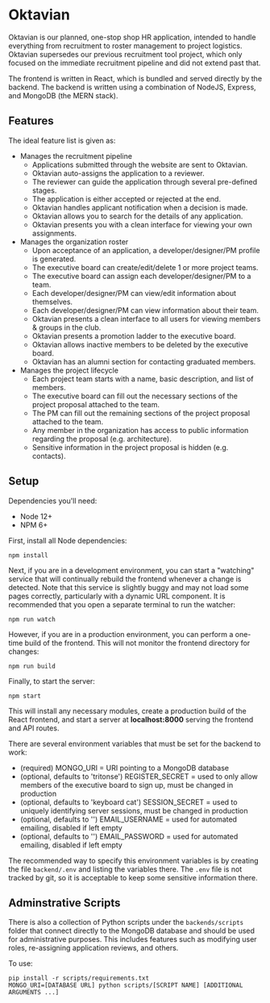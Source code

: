 # Oktavian

Oktavian is our planned, one-stop shop HR application, intended to handle everything from 
recruitment to roster management to project logistics. Oktavian supersedes our previous
recruitment tool project, which only focused on the immediate recruitment pipeline
and did not extend past that.

The frontend is written in React, which is bundled and served directly by the backend.
The backend is written using a combination of NodeJS, Express, and MongoDB (the MERN stack).

## Features

The ideal feature list is given as:

* Manages the recruitment pipeline
    * Applications submitted through the website are sent to Oktavian.
    * Oktavian auto-assigns the application to a reviewer.
    * The reviewer can guide the application through several pre-defined stages.
    * The application is either accepted or rejected at the end.
    * Oktavian handles applicant notification when a decision is made.
    * Oktavian allows you to search for the details of any application.
    * Oktavian presents you with a clean interface for viewing your own assignments.
* Manages the organization roster
    * Upon acceptance of an application, a developer/designer/PM profile is generated.
    * The executive board can create/edit/delete 1 or more project teams.
    * The executive board can assign each developer/designer/PM to a team.
    * Each developer/designer/PM can view/edit information about themselves. 
    * Each developer/designer/PM can view information about their team. 
    * Oktavian presents a clean interface to all users for viewing members & groups in the club.
    * Oktavian presents a promotion ladder to the executive board.
    * Oktavian allows inactive members to be deleted by the executive board.
    * Oktavian has an alumni section for contacting graduated members.
* Manages the project lifecycle
    * Each project team starts with a name, basic description, and list of members.
    * The executive board can fill out the necessary sections of the project proposal attached to the team.
    * The PM can fill out the remaining sections of the project proposal attached to the team.
    * Any member in the organization has access to public information regarding the proposal (e.g. architecture).
    * Sensitive information in the project proposal is hidden (e.g. contacts).

## Setup

Dependencies you'll need:
* Node 12+
* NPM 6+

First, install all Node dependencies:

```
npm install
```

Next, if you are in a development environment, you can start a "watching" service that will continually
rebuild the frontend whenever a change is detected. Note that this service is slightly buggy and may not 
load some pages correctly, particularly with a dynamic URL component. It is recommended that you open
a separate terminal to run the watcher:

```
npm run watch
```

However, if you are in a production environment, you can perform a one-time build of the frontend.
This will not monitor the frontend directory for changes:

```
npm run build
```

Finally, to start the server:

```
npm start
```

This will install any necessary modules, create a production build of the React frontend,
and start a server at **localhost:8000** serving the frontend and API routes.

There are several environment variables that must be set for the backend to work:

* (required) MONGO_URI = URI pointing to a MongoDB database
* (optional, defaults to 'tritonse') REGISTER_SECRET = used to only allow members of the executive board to sign up, must be changed in production
* (optional, defaults to 'keyboard cat') SESSION_SECRET = used to uniquely identifying server sessions, must be changed in production
* (optional, defaults to '') EMAIL_USERNAME = used for automated emailing, disabled if left empty
* (optional, defaults to '') EMAIL_PASSWORD = used for automated emailing, disabled if left empty

The recommended way to specify this environment variables is by creating the
file `backend/.env` and listing the variables there. The `.env` file is not
tracked by git, so it is acceptable to keep some sensitive information there.

## Adminstrative Scripts

There is also a collection of Python scripts under the `backends/scripts` folder that
connect directly to the MongoDB database and should be used for administrative
purposes. This includes features such as modifying user roles, re-assigning
application reviews, and others.

To use:

```
pip install -r scripts/requirements.txt
MONGO_URI=[DATABASE URL] python scripts/[SCRIPT NAME] [ADDITIONAL ARGUMENTS ...]
```
